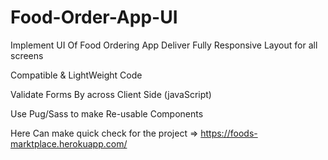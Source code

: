 # Food-Order-App-UI

Implement UI Of Food Ordering App
Deliver Fully Responsive Layout for all screens

Compatible & LightWeight Code

Validate Forms By across Client Side (javaScript)

Use Pug/Sass to make Re-usable Components 

Here Can make quick check for the project => https://foods-marktplace.herokuapp.com/
